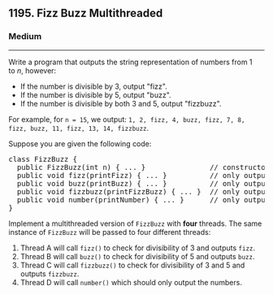 <h2>1195. Fizz Buzz Multithreaded</h2><h3>Medium</h3><hr><div><p>Write a program that outputs the string representation of numbers from 1 to&nbsp;<i>n</i>, however:</p>

<ul>
	<li>If the number is divisible by 3, output "fizz".</li>
	<li>If the number is divisible by 5, output&nbsp;"buzz".</li>
	<li>If the number is divisible by both 3 and 5, output&nbsp;"fizzbuzz".</li>
</ul>

<p>For example, for&nbsp;<code>n = 15</code>, we output:&nbsp;<code>1, 2, fizz, 4, buzz, fizz, 7, 8, fizz, buzz, 11, fizz, 13, 14, fizzbuzz</code>.</p>

<p>Suppose you are given the following code:</p>

<pre>class FizzBuzz {
&nbsp; public FizzBuzz(int n) { ... }&nbsp;              // constructor
  public void fizz(printFizz) { ... }          // only output "fizz"
  public void buzz(printBuzz) { ... }          // only output "buzz"
  public void fizzbuzz(printFizzBuzz) { ... }  // only output "fizzbuzz"
  public void number(printNumber) { ... }      // only output the numbers
}</pre>

<p>Implement a multithreaded version of <code>FizzBuzz</code> with <strong>four</strong> threads. The same instance of <code>FizzBuzz</code> will be passed to four different threads:</p>

<ol>
	<li>Thread A will call&nbsp;<code>fizz()</code>&nbsp;to check for divisibility of 3 and outputs&nbsp;<code>fizz</code>.</li>
	<li>Thread B will call&nbsp;<code>buzz()</code>&nbsp;to check for divisibility of 5 and outputs&nbsp;<code>buzz</code>.</li>
	<li>Thread C will call <code>fizzbuzz()</code>&nbsp;to check for divisibility of 3 and 5 and outputs&nbsp;<code>fizzbuzz</code>.</li>
	<li>Thread D will call <code>number()</code> which should only output the numbers.</li>
</ol>
</div>